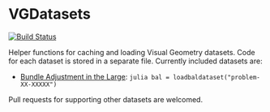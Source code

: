 # VGDatasets

[![Build Status](https://github.com/ojwoodford/VGDatasets.jl/actions/workflows/CI.yml/badge.svg?branch=main)](https://github.com/ojwoodford/VGDatasets.jl/actions/workflows/CI.yml?query=branch%3Amain)

Helper functions for caching and loading Visual Geometry datasets. Code for each dataset is stored in a separate file. Currently included datasets are:
- [Bundle Adjustment in the Large](https://grail.cs.washington.edu/projects/bal/): ```julia bal = loadbaldataset("problem-XX-XXXXX")```

Pull requests for supporting other datasets are welcomed.
